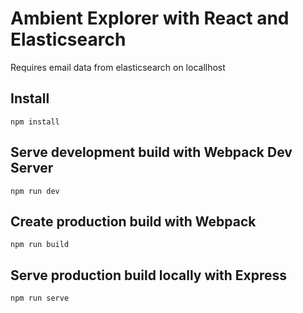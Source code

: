 # Ambient Explorer with React and Elasticsearch

Requires email data from elasticsearch on locallhost

## Install

`npm install`

## Serve development build with Webpack Dev Server

`npm run dev`

## Create production build with Webpack

`npm run build`

## Serve production build locally with Express

`npm run serve`